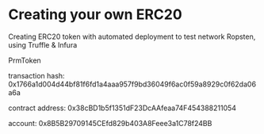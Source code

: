 # Creating your own ERC20

Creating ERC20 token with automated deployment to test network Ropsten, using Truffle & Infura



PrmToken


transaction hash: 0x1766a1d004d44bf81f6fd1a4aaa957f9bd36049f6ac0f59a8929c0f62da06a6a

contract address: 0x38cBD1b5f1351dF23DcAAfeaa74F454388211054

account: 0x8B5B29709145CEfd829b403A8Feee3a1C78f24BB
